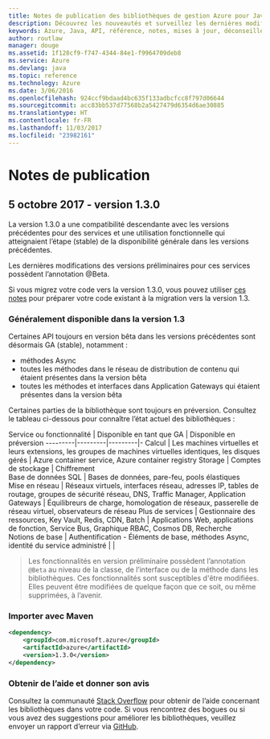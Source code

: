 ```yaml
---
title: Notes de publication des bibliothèques de gestion Azure pour Java | Microsoft Docs
description: Découvrez les nouveautés et surveillez les dernières modifications dans les bibliothèques de gestion Azure pour Java
keywords: Azure, Java, API, référence, notes, mises à jour, déconseiller
author: routlaw
manager: douge
ms.assetid: 1f128cf9-f747-4344-84e1-f9964709deb8
ms.service: Azure
ms.devlang: java
ms.topic: reference
ms.technology: Azure
ms.date: 3/06/2016
ms.openlocfilehash: 924ccf9bdaad4bc635f133adbcfcc8f797d06644
ms.sourcegitcommit: acc83bb537d77568b2a5427479d6354d6ae30885
ms.translationtype: HT
ms.contentlocale: fr-FR
ms.lasthandoff: 11/03/2017
ms.locfileid: "23982161"
---
```

# <a name="release-notes"></a>Notes de publication 

## <a name="october-5-2017---130"></a>5 octobre 2017 - version 1.3.0 

La version 1.3.0 a une compatibilité descendante avec les versions précédentes pour des services et une utilisation fonctionnelle qui atteignaient l’étape (stable) de la disponibilité générale dans les versions précédentes.

Les dernières modifications des versions préliminaires pour ces services possèdent l’annotation @Beta.

Si vous migrez votre code vers la version 1.3.0, vous pouvez utiliser [ces notes](https://github.com/Azure/azure-sdk-for-java/blob/master/notes/prepare-for-1.3.0.md) pour préparer votre code existant à la migration vers la version 1.3.

### <a name="generally-availabile-in-v13"></a>Généralement disponible dans la version 1.3

Certaines API toujours en version bêta dans les versions précédentes sont désormais GA (stable), notamment :

- méthodes Async
- toutes les méthodes dans le réseau de distribution de contenu qui étaient présentes dans la version bêta
- toutes les méthodes et interfaces dans Application Gateways qui étaient présentes dans la version bêta

 Certaines parties de la bibliothèque sont toujours en préversion. Consultez le tableau ci-dessous pour connaître l’état actuel des bibliothèques :

Service ou fonctionnalité | Disponible en tant que GA | Disponible en préversion 
---------|---------|---------|-
Calcul  | Les machines virtuelles et leurs extensions, les groupes de machines virtuelles identiques, les disques gérés   | Azure container service, Azure container registry 
Storage   |  Comptes de stockage       |    Chiffrement     
Base de données SQL  | Bases de données, pare-feu, pools élastiques              
Mise en réseau    |  Réseaux virtuels, interfaces réseau, adresses IP, tables de routage, groupes de sécurité réseau, DNS, Traffic Manager, Application Gateways  |    Équilibreurs de charge, homologation de réseaux, passerelle de réseau virtuel, observateurs de réseau 
Plus de services    |  Gestionnaire des ressources, Key Vault, Redis, CDN, Batch       |  Applications Web, applications de fonction, Service Bus, Graphique RBAC, Cosmos DB, Recherche  
Notions de base     |   Authentification - Éléments de base, méthodes Async, identité du service administré      |      |

> Les fonctionnalités en version préliminaire possèdent l’annotation `@Beta` au niveau de la classe, de l’interface ou de la méthode dans les bibliothèques. Ces fonctionnalités sont susceptibles d'être modifiées. Elles peuvent être modifiées de quelque façon que ce soit, ou même supprimées, à l’avenir.

### <a name="import-with-maven"></a>Importer avec Maven

```XML
<dependency>
    <groupId>com.microsoft.azure</groupId>
    <artifactId>azure</artifactId>
    <version>1.3.0</version>
</dependency>
```

### <a name="get-help-and-give-feedback"></a>Obtenir de l’aide et donner son avis

Consultez la communauté [Stack Overflow](http://stackoverflow.com/questions/tagged/azure-java-sdk) pour obtenir de l’aide concernant les bibliothèques dans votre code. Si vous rencontrez des bogues ou si vous avez des suggestions pour améliorer les bibliothèques, veuillez envoyer un rapport d’erreur via [GitHub](https://github.com/Azure/azure-sdk-for-java/issues).


